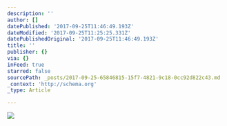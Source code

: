 ```yaml
---
description: ''
author: []
datePublished: '2017-09-25T11:46:49.193Z'
dateModified: '2017-09-25T11:25:25.331Z'
datePublishedOriginal: '2017-09-25T11:46:49.193Z'
title: ''
publisher: {}
via: {}
inFeed: true
starred: false
sourcePath: _posts/2017-09-25-65846815-15f7-4821-9c18-0cc92d822c43.md
_context: 'http://schema.org'
_type: Article

---
```

![](https://the-grid-user-content.s3-us-west-2.amazonaws.com/c8a247e4-bd57-486a-b36f-c77492830eac.orf)
